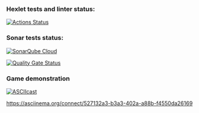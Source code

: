 ### Hexlet tests and linter status:
[![Actions Status](https://github.com/Daurova/frontend-project-44/actions/workflows/hexlet-check.yml/badge.svg)](https://github.com/Daurova/frontend-project-44/actions)

### Sonar tests status: 
[![SonarQube Cloud](https://sonarcloud.io/images/project_badges/sonarcloud-light.svg)](https://sonarcloud.io/summary/new_code?id=Daurova_frontend-project-44)

[![Quality Gate Status](https://sonarcloud.io/api/project_badges/measure?project=Daurova_frontend-project-44&metric=alert_status)](https://sonarcloud.io/summary/new_code?id=Daurova_frontend-project-44)

### Game demonstration
[![ASCIIcast](    https://asciinema.org/connect/4dc73499-dfc7-4125-b4c5-804380d7e375)](    https://asciinema.org/connect/4dc73499-dfc7-4125-b4c5-804380d7e375)

https://asciinema.org/connect/527132a3-b3a3-402a-a88b-f4550da26169